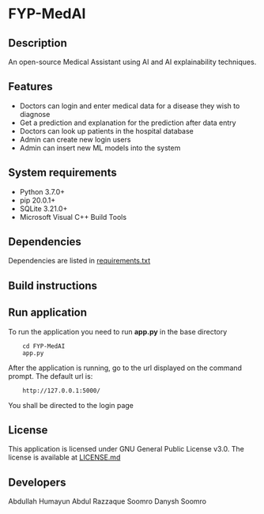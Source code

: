 # FYP-MedAI
## Description
An open-source Medical Assistant using AI and AI explainability techniques.

## Features
* Doctors can login and enter medical data for a disease they wish to diagnose
* Get a prediction and explanation for the prediction after data entry
* Doctors can look up patients in the hospital database
* Admin can create new login users
* Admin can insert new ML models into the system

## System requirements
* Python 3.7.0+
* pip 20.0.1+
* SQLite 3.21.0+
* Microsoft Visual C++ Build Tools

## Dependencies
Dependencies are listed in [requirements.txt](https://github.com/abdvc/FYP-MedAI/blob/master/requirements.txt)

## Build instructions


## Run application
To run the application you need to run **app.py** in the base directory
  ```
      cd FYP-MedAI
      app.py
  ```

After the application is running, go to the url displayed on the command prompt. The default url is: 
  ```
      http://127.0.0.1:5000/
  ```
You shall be directed to the login page

## License
This application is licensed under GNU General Public License v3.0. The license is available at [LICENSE.md](https://github.com/abdvc/FYP-MedAI/blob/master/LICENSE)

## Developers
Abdullah Humayun
Abdul Razzaque Soomro
Danysh Soomro
